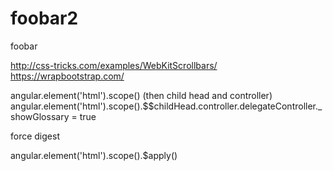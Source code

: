 foobar2
=======

foobar

http://css-tricks.com/examples/WebKitScrollbars/
https://wrapbootstrap.com/


angular.element('html').scope() (then child head and controller)
angular.element('html').scope().$$childHead.controller.delegateController._showGlossary = true

force digest

angular.element('html').scope().$apply()


